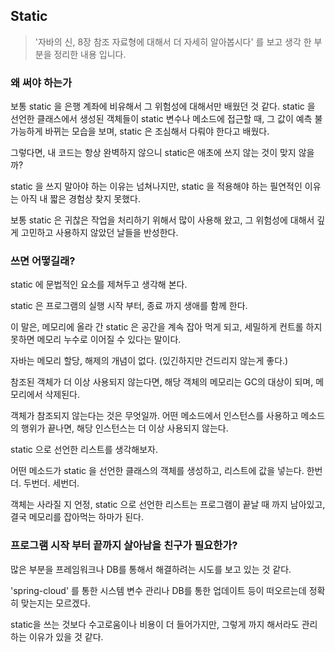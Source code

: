 ## Static
> '자바의 신,  8장 참조 자료형에 대해서 더 자세히 알아봅시다' 를 보고 생각 한 부분을 정리한 내용 입니다.

### 왜 써야 하는가

보통 static 을 은행 계좌에 비유해서 그 위험성에 대해서만 배웠던 것 같다. static 을 선언한 클래스에서 생성된 객체들이 static 변수나 메소드에 접근할 때, 그 값이 예측 불가능하게 바뀌는 모습을 보며, static 은 조심해서 다뤄야 한다고 배웠다.

그렇다면, 내 코드는 항상 완벽하지 않으니 static은 애초에 쓰지 않는 것이 맞지 않을까?

static 을 쓰지 말아야 하는 이유는 넘쳐나지만, static 을 적용해야 하는 필연적인 이유는 아직 내 짧은 경험상 찾지 못했다.

보통 static 은 귀찮은 작업을 처리하기 위해서 많이 사용해 왔고, 그 위험성에 대해서 깊게 고민하고 사용하지 않았던 날들을 반성한다.

### 쓰면 어떻길래?

static 에 문법적인 요소를 제쳐두고 생각해 본다.

static 은 프로그램의 실행 시작 부터, 종료 까지 생애를 함께 한다.

이 말은, 메모리에 올라 간 static 은 공간을 계속 잡아 먹게 되고, 세밀하게 컨트롤 하지 못하면 메모리 누수로 이어질 수 있다는 말이다.

자바는 메모리 할당, 해제의 개념이 없다. (있긴하지만 건드리지 않는게 좋다.)

참조된 객체가 더 이상 사용되지 않는다면, 해당 객체의 메모리는 GC의 대상이 되며, 메모리에서 삭제된다.

객체가 참조되지 않는다는 것은 무엇일까. 어떤 메소드에서 인스턴스를 사용하고 메소드의 행위가 끝나면, 해당 인스턴스는 더 이상 사용되지 않는다.

static 으로 선언한 리스트를 생각해보자.

어떤 메소드가 static 을 선언한 클래스의 객체를 생성하고, 리스트에 값을 넣는다.
한번더.
두번더.
세번더.

객체는 사라질 지 언정, static 으로 선언한 리스트는 프로그램이 끝날 때 까지 남아있고, 결국 메모리를 잡아먹는 하마가 된다.

### 프로그램 시작 부터 끝까지 살아남을 친구가 필요한가?

많은 부분을 프레임워크나 DB를 통해서 해결하려는 시도를 보고 있는 것 같다.

'spring-cloud' 를 통한 시스템 변수 관리나 DB를 통한 업데이트 등이 떠오르는데 정확히 맞는지는 모르겠다.

static을 쓰는 것보다 수고로움이나 비용이 더 들어가지만, 그렇게 까지 해서라도 관리하는 이유가 있을 것 같다.






